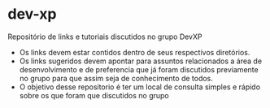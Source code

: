 # dev-xp
Repositório de links e tutoriais discutidos no grupo DevXP
 

* Os links devem estar contidos dentro de seus respectivos diretórios.
* Os links sugeridos devem apontar para assuntos relacionados a área de desenvolvimento e de preferencia que já foram discutidos previamente no grupo para que assim seja de conhecimento de todos.
* O objetivo desse repositorio é ter um local de consulta simples e rápido sobre os que foram que discutidos no grupo

